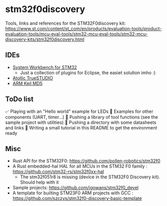 # stm32f0discovery
Tools, links and references for the STM32F0discovery kit: https://www.st.com/content/st_com/en/products/evaluation-tools/product-evaluation-tools/mcu-eval-tools/stm32-mcu-eval-tools/stm32-mcu-discovery-kits/stm32f0discovery.html

## IDEs
- [System Workbench for STM32](https://www.st.com/en/development-tools/sw4stm32.html)
  - Just a collection of plugins for Eclipse, the easiet solution imho :)
- [Atollic TrueSTUDIO](https://atollic.com/truestudio/)
- [ARM Keil MD5](http://www2.keil.com/mdk5/)

## ToDo list
:white_check_mark: Playing with an "Hello world" example for LEDs
:black_square_button: Examples for other components (UART, timer...)
:black_square_button: Pushing a library of tool functions (see the sample project with utilities)
:black_square_button: Pushing a directory with some datasheets and links
:black_square_button: Writing a small tutorial in this README to get the environment ready

## Misc
- Rust API for the STM32F0: https://github.com/pollen-robotics/stm32f0
- A Rust embedded-hal HAL for all MCUs in the STM32 F0 family : https://github.com/stm32-rs/stm32f0xx-hal
  - The stm32f051r8 is missing (device in the STM32F0 Discovery kit). Should help with it
- Sample projects: https://github.com/jgowans/stm32f0_devel
- A template for builting STM23F0 ARM projects with GCC : https://github.com/szczys/stm32f0-discovery-basic-template
